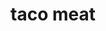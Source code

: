 ---
id: 5973cefe581a6200114ad667
servings:
notes:
directions: 'in a medium bowl
 combine the corn flour
 chili powder
 onion powder
 garlic powder
 and seasoned salt. stir in the paprika
 cumin
 garlic salt
 and sugar. blend in the onion
 bouillon
 and ground red pepper
 stirring until all spices are well blended.
crumble the ground chuck into a large skillet over medium heat. cook
 stirring
 until browned. remove from heat
 rinse meat with hot water
 and drain water and grease from beef.
return meat to skillet
 and pour in seasoning. stir in water. reduce heat to medium-low
 and simmer until most of the liquid has cooked away
 about 20 minutes.'
ingredients: '4 1/2 teaspoons chili powder
1 teaspoon dried minced onion
1/2 teaspoon garlic powder
1/2 teaspoon seasoned salt
1/2 teaspoon onion powder
1/2 teaspoon paprika
1/2 teaspoon garlic salt
1/4 teaspoon cumin
1/4 teaspoon ground red pepper
1/4 teaspoon sugar
1 beef bouillon granules
1 1/3 pounds lean ground chuck
1 cup water'
rating: 4
ease: easy
img:
category: main course
href:
totalTime: 40
cookTime: 30
prepTime: 10
title: taco meat
slug: taco-meat
---